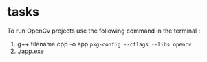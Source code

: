 # tasks
To run OpenCv projects use the following command in the terminal :
1) g++ filename.cpp -o app `pkg-config --cflags --libs opencv`
2) ./app.exe
